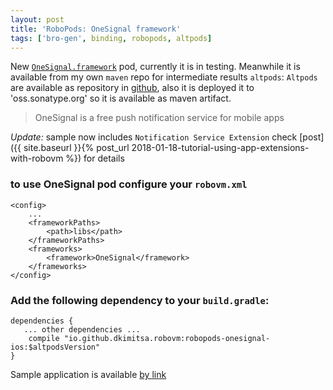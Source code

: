 ```yaml
---
layout: post
title: 'RoboPods: OneSignal framework'
tags: ['bro-gen', binding, robopods, altpods]
---
```


New [`OneSignal.framework`](https://github.com/OneSignal/OneSignal-iOS-SDK) pod, currently it is in testing. Meanwhile it is available from my own `maven` repo for intermediate results `altpods`:
`Altpods` are available as repository in [github](https://github.com/dkimitsa/robovm-robopods), also it is deployed it to 'oss.sonatype.org' so it is available as maven artifact.

>OneSignal is a free push notification service for mobile apps

*Update:* sample now includes `Notification Service Extension` check [post]({{ site.baseurl }}{% post_url 2018-01-18-tutorial-using-app-extensions-with-robovm %}) for details

<!-- more -->

### to use OneSignal pod configure your `robovm.xml`

```
<config>
    ...
    <frameworkPaths>
        <path>libs</path>
    </frameworkPaths>
    <frameworks>
        <framework>OneSignal</framework>
    </frameworks>
</config>
```

### Add the following dependency to your `build.gradle`:

```
dependencies {
   ... other dependencies ...
    compile "io.github.dkimitsa.robovm:robopods-onesignal-ios:$altpodsVersion"
}
```

Sample application is available [by link](https://github.com/dkimitsa/robovm-samples/tree/alt/robopods/onesignal/ios)  
